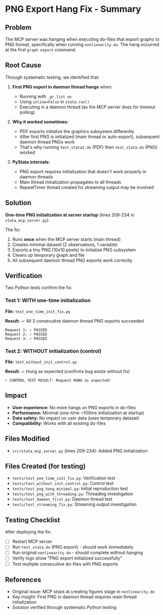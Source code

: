 # PNG Export Hang Fix - Summary

## Problem
The MCP server was hanging when executing do-files that export graphs to PNG format, specifically when running `nonlinearity.do`. The hang occurred at the first `graph export` command.

## Root Cause
Through systematic testing, we identified that:

1. **First PNG export in daemon thread hangs** when:
   - Running with `_gr_list on`
   - Using `inline=False` in `stata.run()`
   - Executing in a daemon thread (as the MCP server does for timeout polling)

2. **Why it worked sometimes:**
   - PDF exports initialize the graphics subsystem differently
   - After first PNG is initialized (main thread or auto-export), subsequent daemon thread PNGs work
   - That's why running `test_stata2.do` (PDF) then `test_stata.do` (PNG) worked

3. **PyStata internals:**
   - PNG export requires initialization that doesn't work properly in daemon threads
   - Main thread initialization propagates to all threads
   - RepeatTimer thread created for streaming output may be involved

## Solution
**One-time PNG initialization at server startup** (lines 209-234 in `stata_mcp_server.py`)

The fix:
1. Runs **once** when the MCP server starts (main thread)
2. Creates minimal dataset (2 observations, 1 variable)
3. Exports a tiny PNG (10x10 pixels) to initialize PNG subsystem
4. Cleans up temporary graph and file
5. All subsequent daemon thread PNG exports work correctly

## Verification
Two Python tests confirm the fix:

### Test 1: WITH one-time initialization
**File:** `test_one_time_init_fix.py`

**Result:** ✓ All 3 consecutive daemon thread PNG exports succeeded
```
Request 1: ✓ PASSED
Request 2: ✓ PASSED
Request 3: ✓ PASSED
```

### Test 2: WITHOUT initialization (control)
**File:** `test_without_init_control.py`

**Result:** ✓ Hung as expected (confirms bug exists without fix)
```
✓ CONTROL TEST RESULT: Request HUNG as expected!
```

## Impact
- **User experience:** No more hangs on PNG exports in do-files
- **Performance:** Minimal (one-time ~100ms initialization at startup)
- **Data safety:** No impact on user data (uses temporary dataset)
- **Compatibility:** Works with all existing do-files

## Files Modified
- `src/stata_mcp_server.py` (lines 209-234): Added PNG initialization

## Files Created (for testing)
- `tests/test_one_time_init_fix.py`: Verification test
- `tests/test_without_init_control.py`: Control test
- `tests/test_png_hang_minimal.py`: Initial reproduction test
- `tests/test_png_with_threading.py`: Threading investigation
- `tests/test_daemon_first.py`: Daemon thread test
- `tests/test_streaming_fix.py`: Streaming output investigation

## Testing Checklist
After deploying the fix:
- [ ] Restart MCP server
- [ ] Run `test_stata.do` (PNG export) - should work immediately
- [ ] Run original `nonlinearity.do` - should complete without hanging
- [ ] Verify logs show "PNG export initialized successfully"
- [ ] Test multiple consecutive do-files with PNG exports

## References
- Original issue: MCP stops at creating figures stage in `nonlinearity.do`
- Key insight: First PNG in daemon thread requires main thread initialization
- Solution verified through systematic Python testing

